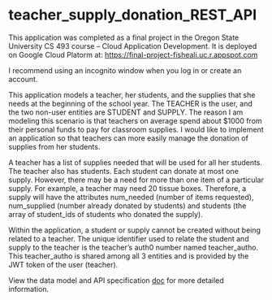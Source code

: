 # teacher_supply_donation_REST_API

This application was completed as a final project in the Oregon State University CS 493 course – Cloud Application Development. It is deployed on Google Cloud Platorm at: 
https://final-project-fisheali.uc.r.appspot.com

I recommend using an incognito window when you log in or create an account. 

This application models a teacher, her students, and the supplies that she needs at the beginning of the school year. The TEACHER is the user, and the two non-user entities are STUDENT and SUPPLY.
The reason I am modeling this scenario is that teachers on average spend about $1000 from their personal funds to pay for classroom supplies. I would like to implement an application so that teachers can more easily manage the donation of supplies from her students. 

A teacher has a list of supplies needed that will be used for all her students. The teacher also has students. Each student can donate at most one supply. However, there may be a need for more than one item of a particular supply. For example, a teacher may need 20 tissue boxes. Therefore, a supply will have the attributes num_needed (number of items requested), num_supplied (number already donated by students) and students (the array of student_ids of students who donated the supply). 

Within the application, a student or supply cannot be created without being related to a teacher.
The unique identifier used to relate the student and supply to the teacher is the teacher’s auth0 number named teacher_autho. This teacher_autho is shared among all 3 entities and is provided by the JWT token of the user (teacher).

View the data model and API specification [doc](https://github.com/fisher-alice/teacher_supply_donation_REST_API/blob/main/Data%20model%20and%20API%20specification.pdf) for more detailed information.
